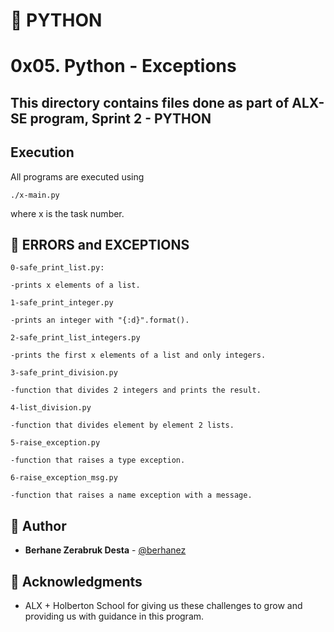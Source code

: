 # :snake: PYTHON
# 0x05. Python - Exceptions

## This directory contains files done as part of ALX-SE program, Sprint 2 - PYTHON


## Execution
All programs are executed using 
```
./x-main.py
```
where x is the task number.

## :wrench: ERRORS and EXCEPTIONS
```
0-safe_print_list.py:
```
	-prints x elements of a list.
```
1-safe_print_integer.py
```
	-prints an integer with "{:d}".format().
```
2-safe_print_list_integers.py
```
	-prints the first x elements of a list and only integers.
```
3-safe_print_division.py
```
	-function that divides 2 integers and prints the result.
```
4-list_division.py
```
	-function that divides element by element 2 lists.
```
5-raise_exception.py
```
	-function that raises a type exception.
```
6-raise_exception_msg.py
```
	-function that raises a name exception with a message.
	


## :blue_book: Author

* **Berhane Zerabruk Desta** - [@berhanez](https://github.com/berhanez)


## :mega: Acknowledgments
* ALX + Holberton School for giving us these challenges to grow and providing us with guidance in this program.
